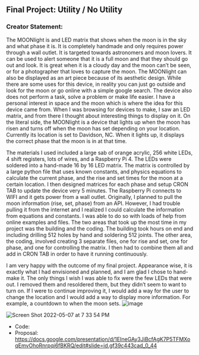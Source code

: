 ## Final Project: Utility / No Utility

### Creator Statement:



The MOONlight is and LED matrix that shows when the moon is in the sky and what phase it is. It is completely handmade and only requires power through a wall outlet. It is targeted towards astronomers and moon lovers. It can be used to alert someone that it is a full moon and that they should go out and look. It is great when it is a cloudy day and the moon can’t be seen, or for a photographer that loves to capture the moon. The MOONlight can also be displayed as an art piece because of its aesthetic design. While there are some uses for this device, in reality you can just go outside and look for the moon or go online with a simple google search. The device also does not perform a task, solve a problem or make life easier. I have a personal interest in space and the moon which is where the idea for this device came from. When I was browsing for devices to make, I saw an LED matrix, and from there I thought about interesting things to display on it. On the literal side, the MOONlight is a device that lights up when the moon has risen and turns off when the moon has set depending on your location. Currently its location is set to Davidson, NC. When it lights up, it displays the correct phase that the moon is in at that time. 


The materials I used included a large sab of orange acrylic, 256 white LEDs, 4 shift registers, lots of wires, and a Raspberry Pi 4. The LEDs were soldered into a hand-made 16 by 16 LED matrix.  The matrix is controlled by a large python file that uses known constants, and physics equations to calculate the current phase, and the rise and set times for the moon at a certain location. I then designed matrices for each phase and setup CRON TAB to update the device very 5 minutes. The Raspberry Pi connects to WIFI and it gets power from a wall outlet. Originally, I planned to pull the moon information (rise, set, phase) from an API. However, I had trouble pulling it from the internet and I realized I could calculate the information from equations and constants. I was able to do so with loads of help from online examples and files. The two areas that took up the most time in my project was the building and the coding. The building took hours on end and including drilling 512 holes by hand and soldering 512 joints. The other area, the coding, involved creating 3 separate files, one for rise and set, one for phase, and one for controlling the matrix. I then had to combine them all and add in CRON TAB in order to have it running continuously. 


I am very happy with the outcome of my final project. Appearance wise, it is exactly what I had envisioned and planned, and I am glad I chose to hand-make it. The only things I wish I was able to fix were the few LEDs that were out. I removed them and resoldered them, but they didn’t seem to want to turn on. If I were to continue improving it, I would add a way for the user to change the location and I would add a way to display more information. For example, a countdown to when the moon sets. 
![image](https://user-images.githubusercontent.com/70282901/167275391-091c88e3-1752-4ca2-8289-d6eddc5c6a31.png)




![Screen Shot 2022-05-07 at 7 33 54 PM](https://user-images.githubusercontent.com/70282901/167275356-b784987d-ebb8-4b42-962e-de595eef7ac2.png)


- Code:
- Proposal: https://docs.google.com/presentation/d/1EIneGAy3JiBcfAgK7P5TFMXoqEmvOhoRnrpqi6fBKRQ/edit#slide=id.gf39c443cad_0_44
